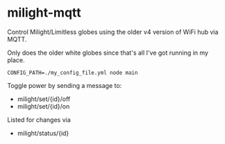 # milight-mqtt
Control Milight/Limitless globes using the older v4 version of WiFi hub via MQTT.

Only does the older white globes since that's all I've got running in my place.

```
CONFIG_PATH=./my_config_file.yml node main
```

Toggle power by sending a message to:

- milight/set/{id}/off
- milight/set/{id}/on

Listed for changes via
- milight/status/{id}

